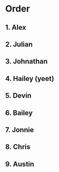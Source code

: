# Order 
## 1. Alex
## 2. Julian
## 3. Johnathan
## 4. Hailey (yeet)
## 5. Devin
## 6. Bailey
## 7. Jonnie
## 8. Chris
## 9. Austin
